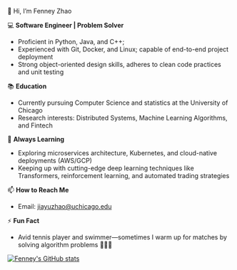 👋 Hi, I’m Fenney Zhao

💻 **Software Engineer | Problem Solver**  
- Proficient in Python, Java, and C++;  
- Experienced with Git, Docker, and Linux; capable of end-to-end project deployment  
- Strong object-oriented design skills, adheres to clean code practices and unit testing

📚 **Education**  
- Currently pursuing Computer Science and statistics at the University of Chicago  
- Research interests: Distributed Systems, Machine Learning Algorithms, and Fintech

🌱 **Always Learning**  
- Exploring microservices architecture, Kubernetes, and cloud-native deployments (AWS/GCP)  
- Keeping up with cutting-edge deep learning techniques like Transformers, reinforcement learning, and automated trading strategies

📫 **How to Reach Me**  
- Email: jiayuzhao@uchicago.edu  

⚡ **Fun Fact**  
- Avid tennis player and swimmer—sometimes I warm up for matches by solving algorithm problems 🏸🏊‍♂️

[![Fenney's GitHub stats](https://github-readme-stats.vercel.app/apijiayuzhao05=anuraghazra)](https://github.com/anuraghazra/github-readme-stats)

<!---
jiayuzhao05/jiayuzhao05 is a ✨ special ✨ repository because its `README.md` (this file) appears on your GitHub profile.
You can click the Preview link to take a look at your changes.
--->
